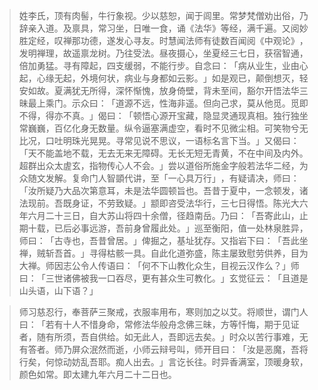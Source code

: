 > 姓李氏，顶有肉髻，牛行象视。少以慈恕，闻于闾里。常梦梵僧劝出俗，乃辞亲入道。及禀具，常习坐，日唯一食，诵《法华》等经，满千遍。又阅妙胜定经，叹禅那功德，遂发心寻友。时慧闻法师有徒数百闻阅《中观论》​，发明禅理，故遥禀龙树。乃往受法。昼夜摄心，坐夏经三七日，获宿智通，倍加勇猛。寻有障起，四支缓弱，不能行步。自念曰：​「病从业生，业由心起，心缘无起，外境何状，病业与身都如云影。​」如是观已，颠倒想灭，轻安如故。夏满犹无所得，深怀惭愧，放身倚壁，背未至间，豁尔开悟法华三昧最上乘门。示众曰：​「道源不远，性海非遥。但向己求，莫从他觅。觅即不得，得亦不真。​」偈曰：​「顿悟心源开宝藏，隐显灵通现真相。独行独坐常巍巍，百亿化身无数量。纵令逼塞满虚空，看时不见微尘相。可笑物兮无比况，口吐明珠光晃晃。寻常见说不思议，一语标名言下当。​」又偈曰：​「天不能盖地不载，无去无来无障碍。无长无短无青黄，不在中间及内外。超群出众太虗玄，指物传心人不会。​」尝以道俗所施金字般若法华二经，为众随文发解。复命门人智顗代讲，至「一心具万行」​，有疑请决，师曰：​「汝所疑乃大品次第意耳，未是法华圆顿旨也。吾昔于夏中，一念顿发，诸法现前。吾既身证，不劳致疑。​」颛即咨受法华行，三七日得悟。陈光大六年六月二十三日，自大苏山将四十余僧，径趋南岳。乃曰：​「吾寄此山，止期十载，已后必事远游，吾前身曾履此处。​」巡至衡阳，值一处林泉胜异，师曰：​「古寺也，吾昔曾居。​」俾掘之，基址犹存。又指岩下曰：​「吾此坐禅，贼斩吾首。​」寻得枯骸一具。自此化道弥盛，陈主屡致慰劳供养，目为大禅。师因志公令人传语曰：​「何不下山教化众生，目视云汉作么？​」师曰：​「三世诸佛被我一口吞尽，更有甚众生可教化。​」玄觉征云：​「且道是山头语，山下语？​」

> 师习慈忍行，奉菩萨三聚戒，衣服率用布，寒则加之以艾。将顺世，谓门人曰：​「若有十人不惜身命，常修法华般舟念佛三昧，方等忏悔，期于见证者，随有所须，吾自供给。如无此人，吾即远去矣。​」时众以苦行事难，无有答者。师乃屏众泯然而逝，小师云辩号叫，师开目曰：​「汝是恶魔，吾将行矣，何惊动妨乱吾耶。痴人出去。​」言讫长往。时异香满室，顶暖身软，颜色如常。即太建九年六月二十二日也。


